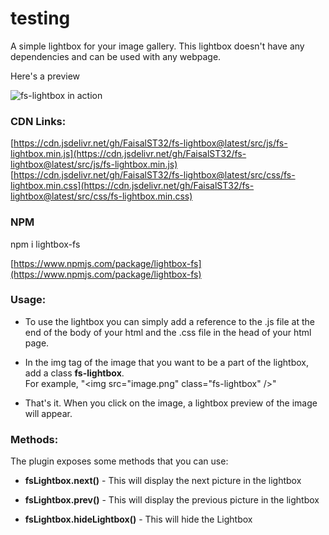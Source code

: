 # testing 
  
A simple lightbox for your image gallery. This lightbox doesn't have any dependencies and can be used with any webpage.

Here's a preview

![fs-lightbox in action](https://apifr.azurewebsites.net/uploads/637050067281687241_fs-ligthbox.gif)

### CDN Links:

[https://cdn.jsdelivr.net/gh/FaisalST32/fs-lightbox@latest/src/js/fs-lightbox.min.js](https://cdn.jsdelivr.net/gh/FaisalST32/fs-lightbox@latest/src/js/fs-lightbox.min.js)  
[https://cdn.jsdelivr.net/gh/FaisalST32/fs-lightbox@latest/src/css/fs-lightbox.min.css](https://cdn.jsdelivr.net/gh/FaisalST32/fs-lightbox@latest/src/css/fs-lightbox.min.css)  
  
### NPM

npm i lightbox-fs

[https://www.npmjs.com/package/lightbox-fs](https://www.npmjs.com/package/lightbox-fs)

### Usage:

* To use the lightbox you can simply add a reference to the .js file at the end of the body of your html and the .css file in the head of your html page.  

* In the img tag of the image that you want to be a part of the lightbox, add a class **fs-lightbox**.  
For example, "&lt;img src="image.png" class="fs-lightbox" /&gt;"

* That's it. When you click on the image, a lightbox preview of the image will appear.
  
### Methods:

The plugin exposes some methods that you can use:

* **fsLightbox.next()** - This will display the next picture in the lightbox

* **fsLightbox.prev()** - This will display the previous picture in the lightbox

* **fsLightbox.hideLightbox()** - This will hide the Lightbox
